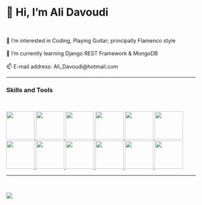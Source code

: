 <!---
Ali-Davoudi-Developer/Ali-Davoudi-Developer is a ✨ special ✨ repository because its `README.md` (this file) appears on your GitHub profile.
You can click the Preview link to take a look at your changes.
--->

<!DOCTYPE html>
<html>
<head>
	<meta charset="utf-8">
</head>
<body>
	<h1>👋 Hi, I’m Ali Davoudi</h1>
	<br>
   <p>
   		 👀 I’m interested in Coding, Playing Guitar; principally Flamenco style
	<br>
       <br>
		 🌱 I’m currently learning Django REST Framework & MongoDB
	   <br>
       <br>
		 📫 E-mail address: Ali_Davoudi@hotmail.com
   </p>
	<hr>
	<h3> Skills and Tools</h3>
	<br>
	<p>	
		<a href="https://www.python.org/">	
          	 <img src="https://cdn.jsdelivr.net/gh/devicons/devicon/icons/python/python-original-wordmark.svg" height="75" width="75">
		</a>
		<a href="https://www.djangoproject.com/">         
           	 <img src="https://www.djangoproject.com/m/img/logos/django-logo-negative.svg" height="75" width="75">
		</a>		
		<a href="https://www.w3schools.com/html/">
            	 <img src="https://cdn.jsdelivr.net/gh/devicons/devicon/icons/html5/html5-original-wordmark.svg" height="75" width="75">
		</a>
		<a href="https://www.w3schools.com/css/">
            	 <img src="https://cdn.jsdelivr.net/gh/devicons/devicon/icons/css3/css3-original-wordmark.svg" height="75" width="75">
		</a>
		<a href="https://getbootstrap.com/"> 
         	 <img src="https://cdn.jsdelivr.net/gh/devicons/devicon/icons/bootstrap/bootstrap-original.svg" height="75" width="75">
		</a>
		<a href="https://git-scm.com/"> 
         	 <img src="https://cdn.jsdelivr.net/gh/devicons/devicon/icons/git/git-original.svg" height="75" width="75">
		</a>
		<a href="https://www.w3schools.com/CPP/default.asp"> 
         	 <img src="https://upload.wikimedia.org/wikipedia/commons/thumb/1/18/ISO_C%2B%2B_Logo.svg/1200px-ISO_C%2B%2B_Logo.svg.png" height="75" width="75">
		</a>
		<a href="https://www.linux.org/"> 
         	 <img src="https://cdn.jsdelivr.net/gh/devicons/devicon/icons/linux/linux-original.svg" height="75" width="75">
		</a>
		<a href="https://ubuntu.com/"> 
         	 <img src="https://cdn.jsdelivr.net/gh/devicons/devicon/icons/ubuntu/ubuntu-plain.svg" height="75" width="75">
		</a>
		<a href="https://code.visualstudio.com/"> 
         	 <img src="https://cdn.jsdelivr.net/gh/devicons/devicon/icons/vscode/vscode-original.svg" height="75" width="75">
		</a>
		<a href="https://www.jetbrains.com/pycharm/"> 
         	 <img src="https://upload.wikimedia.org/wikipedia/commons/thumb/1/1d/PyCharm_Icon.svg/2048px-PyCharm_Icon.svg.png"  height="75" width="75">
		</a>
		<a href="https://www.jetbrains.com/webstorm/"> 
         	 <img src="https://upload.wikimedia.org/wikipedia/commons/thumb/c/c0/WebStorm_Icon.svg/1200px-WebStorm_Icon.svg.png"  height="75" width="75">
		</a>
		<hr>
	<br>

</body>
</html>


<!-- ![](https://github-readme-stats.vercel.app/api/top-langs/?username=Ali-Davoudi-Developer&show_icons=true&theme=radical) -->
![](https://github-readme-stats.vercel.app/api?username=Ali-Davoudi-Developer&count_private=true&show_icons=true&theme=radical)
